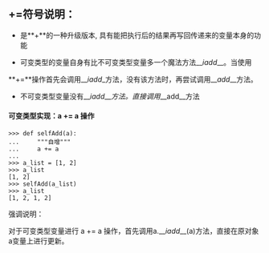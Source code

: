 ## **+=符号说明：**

* 是**+**的一种升级版本, 具有能把执行后的结果再写回传递来的变量本身的功能

* 可变类型的变量自身有比不可变类型变量多一个魔法方法\_\__iadd_\_\_。当使用

**+=**操作首先会调用\_\__iadd_\_方法，没有该方法时，再尝试调用\_\__add_\_\_方法。

* 不可变类型变量没有\_\__iadd_\_\__方法。直接调用_\_\_add\_\_方法

#### 可变类型实现：a += a 操作

```
>>> def selfAdd(a):
...     """自增"""
...     a += a 
...
>>> a_list = [1, 2]
>>> a_list
[1, 2]
>>> selfAdd(a_list)
>>> a_list
[1, 2, 1, 2]
```

强调说明：

对于可变类型变量进行 a += a 操作，首先调用a.\_\__iadd_\_\_\(a\)方法，直接在原对象a变量上进行更新。

